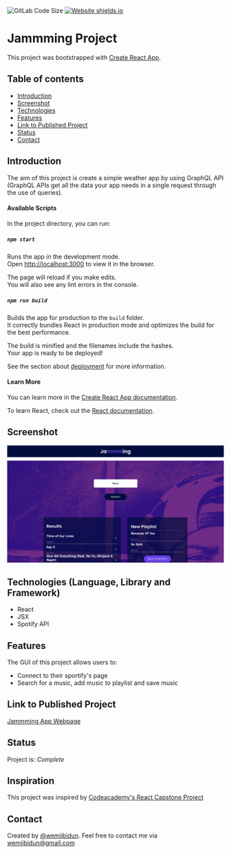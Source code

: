 ![GitLab Code Size](https://img.shields.io/github/languages/code-size/wemiibidun/jammming)
[![Website shields.io](https://img.shields.io/website-up-down-green-red/http/shields.io.svg)](http://shields.io/)



# Jammming Project

This project was bootstrapped with [Create React App](https://github.com/facebook/create-react-app). 

## Table of contents
* [Introduction](#introduction)
* [Screenshot](#screenshot)
* [Technologies](#technologies-language-library-and-framework)
* [Features](#features)
* [Link to Published Project](#link-to-published-portfolio)
* [Status](#status)
* [Contact](#contact)


## Introduction
The aim of this project is create a simple weather app by using GraphQL API (GraphQL APIs get all the data your app needs in a single request through the use of queries). 

#### Available Scripts

In the project directory, you can run:

##### `npm start`

Runs the app in the development mode.\
Open [http://localhost:3000](http://localhost:3000) to view it in the browser.

The page will reload if you make edits.\
You will also see any lint errors in the console.


##### `npm run build`

Builds the app for production to the `build` folder.\
It correctly bundles React in production mode and optimizes the build for the best performance.

The build is minified and the filenames include the hashes.\
Your app is ready to be deployed!

See the section about [deployment](https://facebook.github.io/create-react-app/docs/deployment) for more information.


#### Learn More

You can learn more in the [Create React App documentation](https://facebook.github.io/create-react-app/docs/getting-started).

To learn React, check out the [React documentation](https://reactjs.org/).


## Screenshot
![Sample image](https://github.com/wemiibidun/jammming/blob/main/jammmming_screenshot.png)

## Technologies (Language, Library and Framework)
* React
* JSX
* Spotify API



## Features
The GUI of this project allows users to:
* Connect to their sportify's page
* Search for a music, add music to playlist and save music


## Link to Published Project
[Jammming App Webpage](https://wemiibidun.github.io/weather_app_react/)


## Status
Project is: _Complete_


## Inspiration
This project was inspired by [Codeacademy's React Capstone Project](https://www.codecademy.com/learn/paths/build-web-apps-with-react)


## Contact
Created by [@wemiibidun](https://twitter.com/wemiibidun/). Feel free to contact me via wemiibidun@gmail.com
